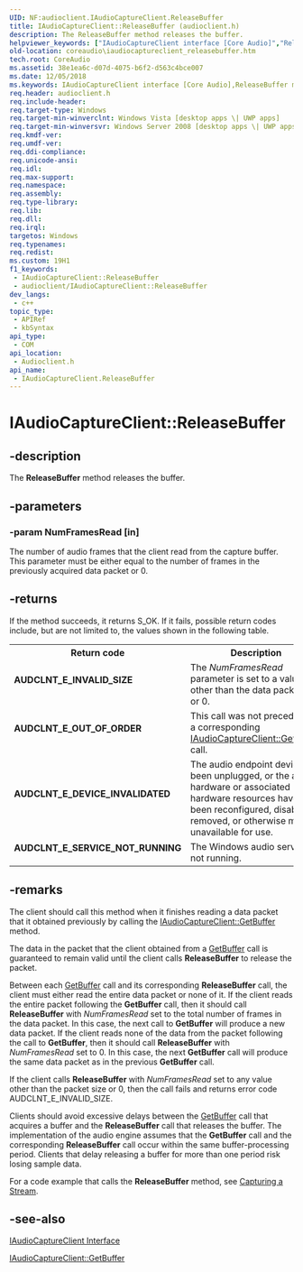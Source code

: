 ```yaml
---
UID: NF:audioclient.IAudioCaptureClient.ReleaseBuffer
title: IAudioCaptureClient::ReleaseBuffer (audioclient.h)
description: The ReleaseBuffer method releases the buffer.
helpviewer_keywords: ["IAudioCaptureClient interface [Core Audio]","ReleaseBuffer method","IAudioCaptureClient.ReleaseBuffer","IAudioCaptureClient::ReleaseBuffer","IAudioCaptureClientReleaseBuffer","ReleaseBuffer","ReleaseBuffer method [Core Audio]","ReleaseBuffer method [Core Audio]","IAudioCaptureClient interface","audioclient/IAudioCaptureClient::ReleaseBuffer","coreaudio.iaudiocaptureclient_releasebuffer"]
old-location: coreaudio\iaudiocaptureclient_releasebuffer.htm
tech.root: CoreAudio
ms.assetid: 38e1ea6c-d07d-4075-b6f2-d563c4bce007
ms.date: 12/05/2018
ms.keywords: IAudioCaptureClient interface [Core Audio],ReleaseBuffer method, IAudioCaptureClient.ReleaseBuffer, IAudioCaptureClient::ReleaseBuffer, IAudioCaptureClientReleaseBuffer, ReleaseBuffer, ReleaseBuffer method [Core Audio], ReleaseBuffer method [Core Audio],IAudioCaptureClient interface, audioclient/IAudioCaptureClient::ReleaseBuffer, coreaudio.iaudiocaptureclient_releasebuffer
req.header: audioclient.h
req.include-header: 
req.target-type: Windows
req.target-min-winverclnt: Windows Vista [desktop apps \| UWP apps]
req.target-min-winversvr: Windows Server 2008 [desktop apps \| UWP apps]
req.kmdf-ver: 
req.umdf-ver: 
req.ddi-compliance: 
req.unicode-ansi: 
req.idl: 
req.max-support: 
req.namespace: 
req.assembly: 
req.type-library: 
req.lib: 
req.dll: 
req.irql: 
targetos: Windows
req.typenames: 
req.redist: 
ms.custom: 19H1
f1_keywords:
 - IAudioCaptureClient::ReleaseBuffer
 - audioclient/IAudioCaptureClient::ReleaseBuffer
dev_langs:
 - c++
topic_type:
 - APIRef
 - kbSyntax
api_type:
 - COM
api_location:
 - Audioclient.h
api_name:
 - IAudioCaptureClient.ReleaseBuffer
---
```


# IAudioCaptureClient::ReleaseBuffer


## -description

The <b>ReleaseBuffer</b> method releases the buffer.

## -parameters

### -param NumFramesRead [in]

The number of audio frames that the client read from the capture buffer. This parameter must be either equal to the number of frames in the previously acquired data packet or 0.

## -returns

If the method succeeds, it returns S_OK. If it fails, possible return codes include, but are not limited to, the values shown in the following table.

<table>
<tr>
<th>Return code</th>
<th>Description</th>
</tr>
<tr>
<td width="40%">
<dl>
<dt><b>AUDCLNT_E_INVALID_SIZE</b></dt>
</dl>
</td>
<td width="60%">
The <i>NumFramesRead</i> parameter is set to a value other than the data packet size or 0.

</td>
</tr>
<tr>
<td width="40%">
<dl>
<dt><b>AUDCLNT_E_OUT_OF_ORDER</b></dt>
</dl>
</td>
<td width="60%">
This call was not preceded by a corresponding <a href="https://docs.microsoft.com/windows/desktop/api/audioclient/nf-audioclient-iaudiocaptureclient-getbuffer">IAudioCaptureClient::GetBuffer</a> call.

</td>
</tr>
<tr>
<td width="40%">
<dl>
<dt><b>AUDCLNT_E_DEVICE_INVALIDATED</b></dt>
</dl>
</td>
<td width="60%">
The audio endpoint device has been unplugged, or the audio hardware or associated hardware resources have been reconfigured, disabled, removed, or otherwise made unavailable for use.

</td>
</tr>
<tr>
<td width="40%">
<dl>
<dt><b>AUDCLNT_E_SERVICE_NOT_RUNNING</b></dt>
</dl>
</td>
<td width="60%">
The Windows audio service is not running.

</td>
</tr>
</table>

## -remarks

The client should call this method when it finishes reading a data packet that it obtained previously by calling the <a href="https://docs.microsoft.com/windows/desktop/api/audioclient/nf-audioclient-iaudiocaptureclient-getbuffer">IAudioCaptureClient::GetBuffer</a> method.

The data in the packet that the client obtained from a <a href="https://docs.microsoft.com/windows/desktop/api/audioclient/nf-audioclient-iaudiocaptureclient-getbuffer">GetBuffer</a> call is guaranteed to remain valid until the client calls <b>ReleaseBuffer</b> to release the packet.

Between each <a href="https://docs.microsoft.com/windows/desktop/api/audioclient/nf-audioclient-iaudiocaptureclient-getbuffer">GetBuffer</a> call and its corresponding <b>ReleaseBuffer</b> call, the client must either read the entire data packet or none of it. If the client reads the entire packet following the <b>GetBuffer</b> call, then it should call <b>ReleaseBuffer</b> with <i>NumFramesRead</i> set to the total number of frames in the data packet. In this case, the next call to <b>GetBuffer</b> will produce a new data packet. If the client reads none of the data from the packet following the call to <b>GetBuffer</b>, then it should call <b>ReleaseBuffer</b> with <i>NumFramesRead</i> set to 0. In this case, the next <b>GetBuffer</b> call will produce the same data packet as in the previous <b>GetBuffer</b> call.

If the client calls <b>ReleaseBuffer</b> with <i>NumFramesRead</i> set to any value other than the packet size or 0, then the call fails and returns error code AUDCLNT_E_INVALID_SIZE.

Clients should avoid excessive delays between the <a href="https://docs.microsoft.com/windows/desktop/api/audioclient/nf-audioclient-iaudiocaptureclient-getbuffer">GetBuffer</a> call that acquires a buffer and the <b>ReleaseBuffer</b> call that releases the buffer. The implementation of the audio engine assumes that the <b>GetBuffer</b> call and the corresponding <b>ReleaseBuffer</b> call occur within the same buffer-processing period. Clients that delay releasing a buffer for more than one period risk losing sample data.

For a code example that calls the <b>ReleaseBuffer</b> method, see <a href="https://docs.microsoft.com/windows/desktop/CoreAudio/capturing-a-stream">Capturing a Stream</a>.

## -see-also

<a href="https://docs.microsoft.com/windows/desktop/api/audioclient/nn-audioclient-iaudiocaptureclient">IAudioCaptureClient Interface</a>



<a href="https://docs.microsoft.com/windows/desktop/api/audioclient/nf-audioclient-iaudiocaptureclient-getbuffer">IAudioCaptureClient::GetBuffer</a>


